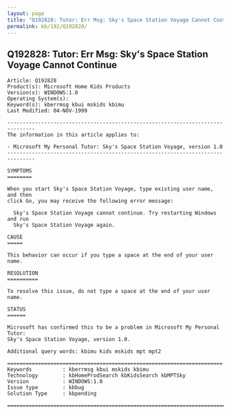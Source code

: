 ```yaml
---
layout: page
title: "Q192828: Tutor: Err Msg: Sky's Space Station Voyage Cannot Continue"
permalink: kb/192/Q192828/
---
```


## Q192828: Tutor: Err Msg: Sky's Space Station Voyage Cannot Continue

	Article: Q192828
	Product(s): Microsoft Home Kids Products
	Version(s): WINDOWS:1.0
	Operating System(s): 
	Keyword(s): kberrmsg kbui mskids kbimu
	Last Modified: 04-NOV-1999
	
	-------------------------------------------------------------------------------
	The information in this article applies to:
	
	- Microsoft My Personal Tutor: Sky's Space Station Voyage, version 1.0 
	-------------------------------------------------------------------------------
	
	SYMPTOMS
	========
	
	When you start Sky's Space Station Voyage, type existing user name, and then
	click Go, you may receive the following error message:
	
	  Sky's Space Station Voyage cannot continue. Try restarting Windows and run
	  Sky's Space Station Voyage again.
	
	CAUSE
	=====
	
	This behavior can occur if you type a space at the end of your user name.
	
	RESOLUTION
	==========
	
	To resolve this issue, do not type a space at the end of your user name.
	
	STATUS
	======
	
	Microsoft has confirmed this to be a problem in Microsoft My Personal Tutor:
	Sky's Space Station Voyage, version 1.0.
	
	Additional query words: kbimu kids mskids mpt mpt2
	
	======================================================================
	Keywords          : kberrmsg kbui mskids kbimu 
	Technology        : kbHomeProdSearch kbKidsSearch kbMPTSky
	Version           : WINDOWS:1.0
	Issue type        : kbbug
	Solution Type     : kbpending
	
	=============================================================================
	
